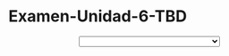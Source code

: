 # Examen-Unidad-6-TBD
<?php 

	$conexion=mysqli_connect('localhost','root','','examenunidad6');
	$sql="SELECT id,nombre from t_paises";
	$result=mysqli_query($conexion,$sql);
 ?>


<!DOCTYPE html>
<html>
<head>
	<title></title>
	<link rel="stylesheet" type="text/css" href="select2/select2.min.css">
	<script
  src="https://code.jquery.com/jquery-3.3.1.js"
  integrity="sha256-2Kok7MbOyxpgUVvAk/HJ2jigOSYS2auK4Pfzbm7uH60="
  crossorigin="anonymous"></script>
	<script src="select2/select2.min.js"></script>
</head>
<body>
	<section style="text-align: center;">
		<select id="controlBuscador" style="width: 50%">
			<?php while ($ver=mysqli_fetch_row($result)) {?>

			<option value="<?php echo $ver[0] ?>">
				<?php echo $ver[1] ?>
			</option>

			<?php  }?>
		</select>
	</section>
</body>
</html>
<script type="text/javascript">
	$(document).ready(function(){
		$('#controlBuscador').select2();
	});
</script>

